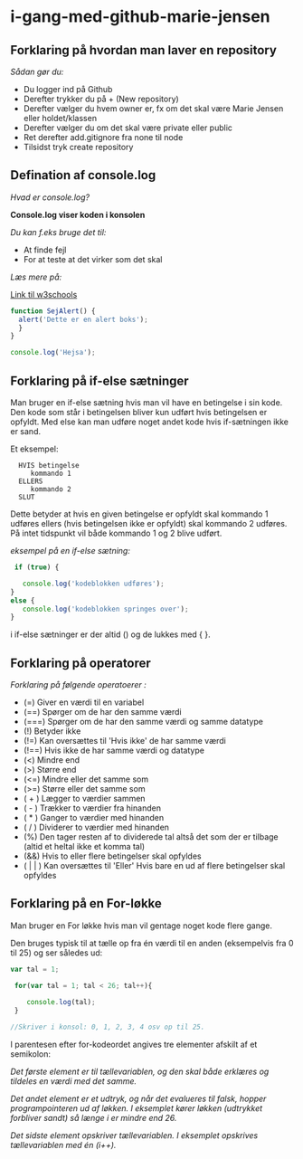 # i-gang-med-github-marie-jensen

## Forklaring på hvordan man laver en repository

*Sådan gør du:*
* Du logger ind på Github
* Derefter trykker du på + (New repository)
* Derefter vælger du hvem owner er, fx om det skal være Marie Jensen eller holdet/klassen
* Derefter vælger du om det skal være private eller public
* Ret derefter add.gitignore fra none til node
* Tilsidst tryk create repository




## Defination af console.log


_Hvad er console.log?_

**Console.log viser koden i konsolen**

*Du kan f.eks bruge det til:*
* At finde fejl
* For at teste at det virker som det skal

*Læs mere på:*
  

[Link til w3schools](http://w3schools.com)

```javascript
function SejAlert() {
  alert('Dette er en alert boks');
  }
}

console.log('Hejsa');
```

## Forklaring på if-else sætninger

Man bruger en if-else sætning hvis man vil have en betingelse i sin kode.
Den kode som står i betingelsen bliver kun udført hvis betingelsen er opfyldt.
Med else kan man udføre noget andet kode hvis if-sætningen ikke er sand. 
 
Et eksempel:

      HVIS betingelse 
         kommando 1
      ELLERS
         kommando 2
      SLUT
Dette betyder at hvis en given betingelse er opfyldt skal kommando 1 udføres 
ellers (hvis betingelsen ikke er opfyldt) skal kommando 2 udføres. 
På intet tidspunkt vil både kommando 1 og 2 blive udført.


 *eksempel på en if-else sætning:* 
 

```javascript
 if (true) {

   console.log('kodeblokken udføres');
}
else {
   console.log('kodeblokken springes over');
}

```

i if-else sætninger er der altid () og de lukkes med { }.


## Forklaring på operatorer

*Forklaring på følgende operatoerer :*

* (=) Giver en værdi til en variabel
* (==) Spørger om de har den samme værdi
* (===) Spørger om de har den samme værdi og samme datatype
* (!) Betyder ikke
* (!=) Kan oversættes til 'Hvis ikke' de har samme værdi
* (!==) Hvis ikke de har samme værdi og datatype
* (<) Mindre end
* (>) Større end
* (<=) Mindre eller det samme som
* (>=) Større eller det samme som
* ( + ) Lægger to værdier sammen
* ( - ) Trækker to værdier fra hinanden
* ( * ) Ganger to værdier med hinanden
* ( / ) Dividerer to værdier med hinanden
* (%) Den tager resten af to dividerede tal altså det som der er tilbage (altid et heltal ikke et komma tal)
* (&&) Hvis to eller flere betingelser skal opfyldes
* ( | | ) Kan oversættes til 'Eller' Hvis bare en ud af flere betingelser skal opfyldes



## Forklaring på en For-løkke

Man bruger en For løkke hvis man vil gentage noget kode flere gange.

Den bruges typisk til at tælle op fra én værdi til en anden (eksempelvis fra 0 til 25) og ser således ud:


```javascript
var tal = 1; 

 for(var tal = 1; tal < 26; tal++){

    console.log(tal);
 }
 
//Skriver i konsol: 0, 1, 2, 3, 4 osv op til 25. 
```
I parentesen efter for-kodeordet angives tre elementer afskilt af et semikolon:

*Det første element er til tællevariablen, og den skal både erklæres og tildeles en værdi med det samme.*

*Det andet element er et udtryk, og når det evalueres til falsk, hopper programpointeren ud af løkken. I eksemplet kører løkken (udtrykket forbliver sandt) så længe i er mindre end 26.*

*Det sidste element opskriver tællevariablen. I eksemplet opskrives tællevariablen med én (i++).* 


